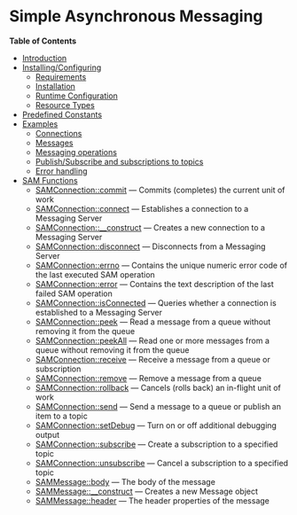 Simple Asynchronous Messaging
=============================

**Table of Contents**

-   [Introduction](/intro/sam.html)
-   [Installing/Configuring](/sam/setup.html)
    -   [Requirements](/sam/setup.html#Requirements)
    -   [Installation](/sam/setup.html#Installation)
    -   [Runtime Configuration](/sam/setup.html#Runtime%20Configuration)
    -   [Resource Types](/sam/setup.html#Resource%20Types)
-   [Predefined Constants](/sam/constants.html)
-   [Examples](/sam/examples.html)
    -   [Connections](/sam/examples.html#Connections)
    -   [Messages](/sam/examples.html#Messages)
    -   [Messaging
        operations](/sam/examples.html#Messaging%20operations)
    -   [Publish/Subscribe and subscriptions to
        topics](/sam/examples.html#Publish/Subscribe%20and%20subscriptions%20to%20topics)
    -   [Error handling](/sam/examples.html#Error%20handling)
-   [SAM Functions](/ref/sam.html)
    -   [SAMConnection::commit](/ref/sam.html#SAMConnection::commit) —
        Commits (completes) the current unit of work
    -   [SAMConnection::connect](/ref/sam.html#SAMConnection::connect) —
        Establishes a connection to a Messaging Server
    -   [SAMConnection::\_\_construct](/ref/sam.html#SAMConnection::__construct)
        — Creates a new connection to a Messaging Server
    -   [SAMConnection::disconnect](/ref/sam.html#SAMConnection::disconnect)
        — Disconnects from a Messaging Server
    -   [SAMConnection::errno](/ref/sam.html#SAMConnection::errno) —
        Contains the unique numeric error code of the last executed SAM
        operation
    -   [SAMConnection::error](/ref/sam.html#SAMConnection::error) —
        Contains the text description of the last failed SAM operation
    -   [SAMConnection::isConnected](/ref/sam.html#SAMConnection::isConnected)
        — Queries whether a connection is established to a Messaging
        Server
    -   [SAMConnection::peek](/ref/sam.html#SAMConnection::peek) — Read
        a message from a queue without removing it from the queue
    -   [SAMConnection::peekAll](/ref/sam.html#SAMConnection::peekAll) —
        Read one or more messages from a queue without removing it from
        the queue
    -   [SAMConnection::receive](/ref/sam.html#SAMConnection::receive) —
        Receive a message from a queue or subscription
    -   [SAMConnection::remove](/ref/sam.html#SAMConnection::remove) —
        Remove a message from a queue
    -   [SAMConnection::rollback](/ref/sam.html#SAMConnection::rollback)
        — Cancels (rolls back) an in-flight unit of work
    -   [SAMConnection::send](/ref/sam.html#SAMConnection::send) — Send
        a message to a queue or publish an item to a topic
    -   [SAMConnection::setDebug](/ref/sam.html#SAMConnection::setDebug)
        — Turn on or off additional debugging output
    -   [SAMConnection::subscribe](/ref/sam.html#SAMConnection::subscribe)
        — Create a subscription to a specified topic
    -   [SAMConnection::unsubscribe](/ref/sam.html#SAMConnection::unsubscribe)
        — Cancel a subscription to a specified topic
    -   [SAMMessage::body](/ref/sam.html#SAMMessage::body) — The body of
        the message
    -   [SAMMessage::\_\_construct](/ref/sam.html#SAMMessage::__construct)
        — Creates a new Message object
    -   [SAMMessage::header](/ref/sam.html#SAMMessage::header) — The
        header properties of the message
